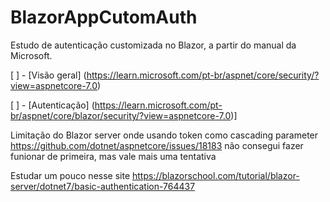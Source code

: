 # BlazorAppCutomAuth

Estudo de autenticação customizada no Blazor, a partir do manual da Microsoft.

[ ] - [Visão geral] (https://learn.microsoft.com/pt-br/aspnet/core/security/?view=aspnetcore-7.0)

[ ] - [Autenticação] (https://learn.microsoft.com/pt-br/aspnet/core/blazor/security/?view=aspnetcore-7.0)]

Limitação do Blazor server onde usando token como cascading parameter
https://github.com/dotnet/aspnetcore/issues/18183
não consegui fazer funionar de primeira, mas vale mais uma tentativa

Estudar um pouco nesse site
https://blazorschool.com/tutorial/blazor-server/dotnet7/basic-authentication-764437
